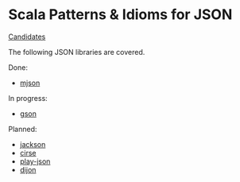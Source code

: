 # Scala Patterns & Idioms for JSON

[Candidates](https://stackoverflow.com/questions/8054018/what-json-library-to-use-in-scala)

The following JSON libraries are covered.

Done:
 - [mjson](https://bolerio.github.io/mjson/)
 
In progress:
 - [gson](https://github.com/google/gson)

Planned:
 - [jackson](https://github.com/FasterXML/jackson)
 - [cirse](https://circe.github.io/circe/)
 - [play-json](https://www.playframework.com/)
 - [dijon](https://github.com/pathikrit/dijon)
 

